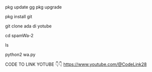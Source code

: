 pkg update gg pkg upgrade

pkg install git

git clone ada di yotube

cd spamWa-2

ls

python2 wa.py

CODE TO LINK YOTUBE
👇👇
https://www.youtube.com/@CodeLink28
